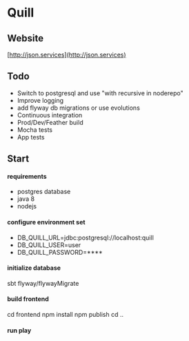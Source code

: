 # Quill

## Website

[http://json.services](http://json.services)

## Todo

* Switch to postgresql and use "with recursive in noderepo"
* Improve logging
* add flyway db migrations  or use evolutions
* Continuous integration
* Prod/Dev/Feather build
* Mocha tests
* App tests

## Start

#### requirements

- postgres database
- java 8
- nodejs

#### configure environment set

* DB_QUILL_URL=jdbc:postgresql://localhost:quill
* DB_QUILL_USER=user
* DB_QUILL_PASSWORD=****

#### initialize database

sbt flyway/flywayMigrate

#### build frontend

cd frontend
npm install
npm publish
cd ..

#### run play 

